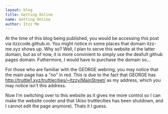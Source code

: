 ```yaml
---
layout: blog
title: Getting Online
name: Getting Online
author: Itzz Me
---
```


At the time of this blog being published, you would be accessing this post via itzzcode.github.io. You might notice in some places that domain itzz-me.xyz shows up. Why so? Well, I plan to serve this website at the latter domain, but as of now, it is more convinient to simply use the deafult github pages domain. Futhermore, I would have to purchase the domain so...

For those who are familiar with the GEORGE webring, you may notice that the main page has a "no" in red. This is due to the fact that GEORGE has <a href="http://truttle1.xyz/truttlecities/~Itzzy/MainStreet/">http://truttle1.xyz/truttlecities/~Itzzy/MainStreet/</a> as my address, which you may notice isn't this address.

Now I'm switching over to this website as it gives me more control so I can make the website cooler and that (Also truttlecities has been shutdown, and I cannot edit the page anymore). Thats it I guess.
